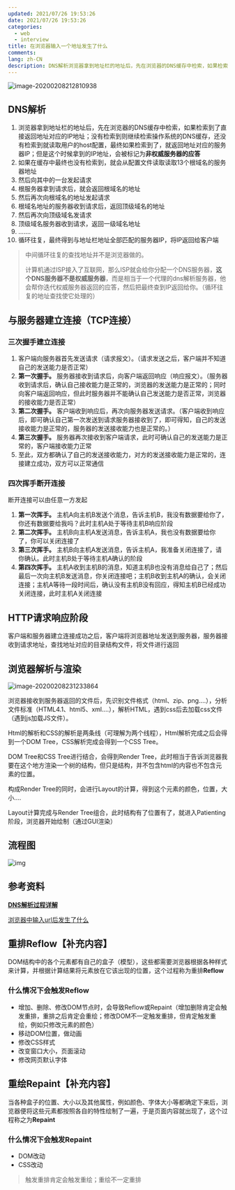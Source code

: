 ```yaml
---
updated: 2021/07/26 19:53:26
date: 2021/07/26 19:53:26
categories: 
  - web
  - interview
title: 在浏览器输入一个地址发生了什么
comments: 
lang: zh-CN
description: DNS解析浏览器拿到地址栏的地址后，先在浏览器的DNS缓存中检索，如果检索到了直接返回地址对应的IP地址；没有检索到则继续检索操作系统的DNS缓存，还没有检索到就读取用户的host配置，最终如果检索到了，就返回地址对应的服务器IP；但是这个时候拿到的IP地址，会被标记为非权威服务器的应答
---
```


![image-20200208212810938](https://static.jiabanmoyu.com/notes/image-20200208212810938.png)

## DNS解析

1. 浏览器拿到地址栏的地址后，先在浏览器的DNS缓存中检索，如果检索到了直接返回地址对应的IP地址；没有检索到则继续检索操作系统的DNS缓存，还没有检索到就读取用户的host配置，最终如果检索到了，就返回地址对应的服务器IP；但是这个时候拿到的IP地址，会被标记为**非权威服务器的应答**
2. 如果在缓存中最终也没有检索到，就会从配置文件读取读取13个根域名的服务器地址
3. 然后向其中的一台发起请求
4. 根服务器拿到请求后，就会返回根域名的地址
5. 然后再次向根域名的地址发起请求
6. 根域名地址的服务器收到请求后，返回顶级域名的地址
7. 然后再次向顶级域名发请求
8. 顶级域名服务器收到请求，返回一级域名地址
9. .......
10. 循环往复，最终得到与地址栏地址全部匹配的服务器IP，将IP返回给客户端

> 中间循环往复的查找地址并不是浏览器做的。
>
> 计算机通过ISP接入了互联网，那么ISP就会给你分配一个DNS服务器，**这个DNS服务器不是权威服务器**，而是相当于一个代理的dns解析服务器，他会帮你迭代权威服务器返回的应答，然后把最终查到IP返回给你。（循环往复的地址查找使它处理的）

## 与服务器建立连接（TCP连接）

### 三次握手建立连接

1. 客户端向服务器首先发送请求（请求报文）。（请求发送之后，客户端并不知道自己的发送能力是否正常）
2. **第一次握手。** 服务器接收到请求后，向客户端返回响应（响应报文）。（服务器收到请求后，确认自己接收能力是正常的，浏览器的发送能力是正常的；同时向客户端返回响应，但此时服务器并不能确认自己发送能力是否正常，浏览器的接收能力是否正常）
3. **第二次握手。** 客户端收到响应后，再次向服务器发送请求。（客户端收到响应后，即可确认自己第一次发送到请求服务器接收到了，即可得知，自己的发送接收能力是正常的，服务器的发送接收能力也是正常的。）
4. **第三次握手。** 服务器再次接收到客户端请求，此时可确认自己的发送能力是正常的，客户端接收能力正常
5. 至此，双方都确认了自己的发送接收能力，对方的发送接收能力是正常的，连接建立成功，双方可以正常通信

### 四次挥手断开连接

断开连接可以由任意一方发起

1. **第一次挥手。** 主机A向主机B发送个消息，告诉主机B，我没有数据要给你了，你还有数据要给我吗？此时主机A处于等待主机B响应阶段
2. **第二次挥手。** 主机B向主机A发送消息，告诉主机A，我也没有数据要给你了，你可以关闭连接了
3. **第三次挥手。** 主机B向主机A发送消息，告诉主机A，我准备关闭连接了，请你确认。此时主机B处于等待主机A确认的阶段
4. **第四次挥手。** 主机A收到主机B的消息，知道主机B也没有消息给自己了；然后最后一次向主机B发送消息，你关闭连接吧；主机B收到主机A的确认，会关闭连接；主机A等待一段时间后，确认没有主机B没有回应，得知主机B已经成功关闭连接，此时主机A关闭连接

## HTTP请求响应阶段

客户端和服务器建立连接成功之后，客户端将浏览器地址发送到服务器，服务器接收到请求地址，查找地址对应的目录结构文件，将文件进行返回

## 浏览器解析与渲染

![image-20200208231233864](https://static.jiabanmoyu.com/notes/image-20200208231233864.png)

浏览器接收到服务器返回的文件后，先识别文件格式（html、zip、png....），分析文件标准（HTML4.1、html5、xml....），解析HTML，遇到css后去加载css文件（遇到js加载JS文件）。

Html的解析和CSS的解析是两条线（可理解为两个线程），Html解析完成之后会得到一个DOM Tree，CSS解析完成会得到一个CSS Tree。

DOM Tree和CSS Tree进行结合，会得到Render Tree，此时相当于告诉浏览器我要在这个地方渲染一个树的结构，但只是结构，并不包含html的内容也不包含元素的位置。

构成Render Tree的同时，会进行Layout的计算，得到这个元素的颜色，位置，大小....

Layout计算完成与Render Tree组合，此时结构有了位置有了，就进入Patienting阶段，浏览器开始绘制（通过GUI渲染）

## 流程图

![img](https://static.jiabanmoyu.com/notes/2075673-3afda32a13a68c6b.png)

## 参考资料

**[DNS解析过程详解](https://www.cnblogs.com/liyuanhong/articles/7353974.html)**

[浏览器中输入url后发生了什么](https://www.jianshu.com/p/c1dfc6caa520)

## 重排Reflow【补充内容】

DOM结构中的各个元素都有自己的盒子（模型），这些都需要浏览器根据各种样式来计算，并根据计算结果将元素放在它该出现的位置，这个过程称为重排**Reflow**

### 什么情况下会触发Reflow

- 增加、删除、修改DOM节点时，会导致Reflow或Repaint（增加删除肯定会触发重排，重排之后肯定会重绘；修改DOM不一定触发重排，但肯定触发重绘，例如只修改元素的颜色）
- 移动DOM位置，做动画
- 修改CSS样式
- 改变窗口大小，页面滚动
- 修改网页默认字体

## 重绘Repaint【补充内容】

当各种盒子的位置、大小以及其他属性，例如颜色、字体大小等都确定下来后，浏览器便将这些元素都按照各自的特性绘制了一遍，于是页面内容就出现了，这个过程称之为**Repaint**

### 什么情况下会触发Repaint

- DOM改动
- CSS改动

> 触发重排肯定会触发重绘；重绘不一定重排

